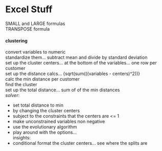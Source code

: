 # Excel Stuff

SMALL and LARGE formulas<br>
TRANSPOSE formula<br>

#### clustering
convert variables to numeric<br>
standardize them... subtract mean and divide by standard deviation<br>
set up the cluster centers... at the bottom of the variables... one row per customer<br>
set up the distance calcs... {sqrt(sum(((variables - centers)^2))}<br>
calc the min distance per customer<br>
find the cluster<br>
set up the total distance... sum of of the min distances<br>
<i>solver</i>:
* set total distance to min
* by changing the cluster centers
* subject to the constraints that the centers are <= 1
* make unconstrained variables non negative
* use the evolutionary algorithm
* play around with the options...<br>
insights:<br>
* conditional format the cluster centers... see where the splits are
